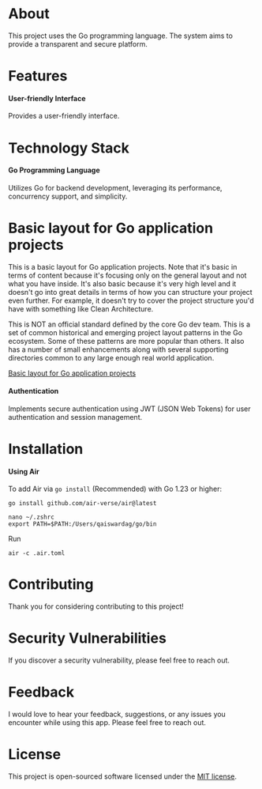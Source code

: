 # About

This project uses the Go programming language. The system aims to provide a transparent and secure platform.

# Features

#### User-friendly Interface

Provides a user-friendly interface.

# Technology Stack

#### Go Programming Language

Utilizes Go for backend development, leveraging its performance, concurrency support, and simplicity.

# Basic layout for Go application projects

This is a basic layout for Go application projects. Note that it's basic in terms of content because it's focusing only on the general layout and not what you have inside. It's also basic because it's very high level and it doesn't go into great details in terms of how you can structure your project even further. For example, it doesn't try to cover the project structure you'd have with something like Clean Architecture.

This is NOT an official standard defined by the core Go dev team. This is a set of common historical and emerging project layout patterns in the Go ecosystem. Some of these patterns are more popular than others. It also has a number of small enhancements along with several supporting directories common to any large enough real world application.

[Basic layout for Go application projects](https://github.com/golang-standards/project-layout)

#### Authentication

Implements secure authentication using JWT (JSON Web Tokens) for user authentication and session management.

# Installation

#### Using Air

To add Air via `go install` (Recommended) with Go 1.23 or higher:

```
go install github.com/air-verse/air@latest
```

```
nano ~/.zshrc
export PATH=$PATH:/Users/qaiswardag/go/bin
```

Run

```
air -c .air.toml
```

# Contributing

Thank you for considering contributing to this project!

# Security Vulnerabilities

If you discover a security vulnerability, please feel free to reach out.

# Feedback

I would love to hear your feedback, suggestions, or any issues you encounter while using this app. Please feel free to reach out.

# License

This project is open-sourced software licensed under the [MIT license](https://opensource.org/licenses/MIT).
